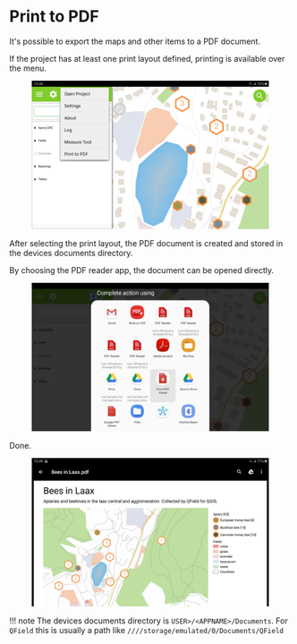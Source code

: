 # Print to PDF

It's possible to export the maps and other items to a PDF document.

If the project has at least one print layout defined, printing is available over the menu.

<figure>
    <img src="../../../assets/images/print_menu.jpg" width="600px" alt="Print to PDF menu option"/>
</figure>

After selecting the print layout, the PDF document is created and stored in the devices documents directory.

By choosing the PDF reader app, the document can be opened directly.

<figure>
    <img src="../../../assets/images/print_open.jpg" width="600px" alt="Open PDF directly"/>
</figure>

Done.

<figure>
    <img src="../../../assets/images/print_document.jpg" width="600px" alt="PDF document"/>
</figure>

!!! note
    The devices documents directory is `USER>/<APPNAME>/Documents`. For `QField` this is usually a path like `////storage/emulated/0/Documents/QField`
